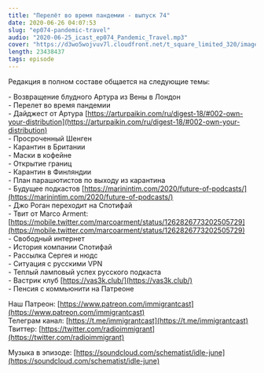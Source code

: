 ```yaml
---
title: "Перелёт во время пандемии - выпуск 74"
date: 2020-06-26 04:07:53
slug: "ep074-pandemic-travel"
audio: "2020-06-25_icast_ep074_Pandemic_Travel.mp3"
cover: "https://d3wo5wojvuv7l.cloudfront.net/t_square_limited_320/images.spreaker.com/original/17a8a6e501697cea669d7eee159f4fdc.jpg"
length: 23438437
tags: episode
---
```

Редакция в полном составе общается на следующие темы:  
  
\- Возвращение блудного Артура из Вены в Лондон  
\- Перелет во время пандемии  
\- Дайджест от Артура [https://arturpaikin.com/ru/digest-18/#002-own-your-distribution](https://arturpaikin.com/ru/digest-18/#002-own-your-distribution)  
\- Просроченный Шенген  
\- Карантин в Британии  
\- Маски в кофейне  
\- Открытие границ  
\- Карантин в Финляндии  
\- План парашютистов по выходу из карантина  
\- Будущее подкастов [https://marinintim.com/2020/future-of-podcasts/](https://marinintim.com/2020/future-of-podcasts/)  
\- Джо Роган переходит на Спотифай  
\- Твит от Marco Arment: [https://mobile.twitter.com/marcoarment/status/1262826773202505729](https://mobile.twitter.com/marcoarment/status/1262826773202505729)  
\- Свободный интернет  
\- История компании Спотифай  
\- Рассылка Сергея и нюдс  
\- Ситуация с русскими VPN  
\- Теплый ламповый успех русского подкаста  
\- Вастрик клуб [https://vas3k.club/](https://vas3k.club/)  
\- Пенсия с коммьюнити на Патреоне  
  
Наш Патреон: [https://www.patreon.com/immigrantcast](https://www.patreon.com/immigrantcast)  
Телеграм канал: [https://t.me/immigrantcast](https://t.me/immigrantcast)  
Твиттер: [https://twitter.com/radioimmigrant](https://twitter.com/radioimmigrant)  
  
Музыка в эпизоде: [https://soundcloud.com/schematist/idle-june](https://soundcloud.com/schematist/idle-june)
